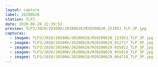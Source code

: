```yaml
---
layout: capture
label: 20200628
station: TLP3
date: 2020-06-28 22:39:53
preview: TLP3/2020/202006/20200628/M20200628_223953_TLP_3P.jpg
capturas:
  - imagem: TLP3/2020/202006/20200628/M20200628_223953_TLP_3P.jpg
  - imagem: TLP3/2020/202006/20200628/M20200629_012717_TLP_3P.jpg
  - imagem: TLP3/2020/202006/20200628/M20200629_035812_TLP_3P.jpg
  - imagem: TLP3/2020/202006/20200628/M20200629_055819_TLP_3P.jpg
  - imagem: TLP3/2020/202006/20200628/M20200629_064718_TLP_3P.jpg
---
```

